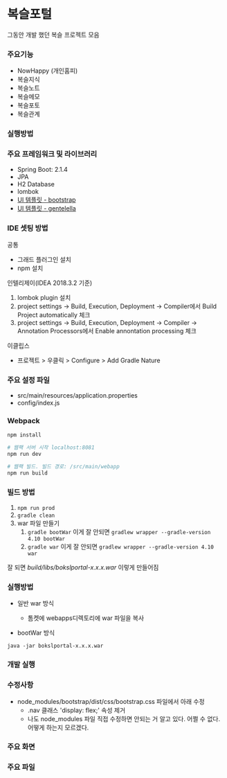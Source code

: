 복슬포털
=========================
그동안 개발 했던 복슬 프로젝트 모음<br>

### 주요기능
- NowHappy (개인홈피)
- 복슬지식
- 복슬노트
- 복슬메모
- 복슬포토
- 복슬관계

### 실행방법

### 주요 프레임워크 및 라이브러리
* Spring Boot: 2.1.4
* JPA
* H2 Database
* lombok
* [UI 템플릿 - bootstrap](https://bootstrap-vue.js.org/)
* [UI 템플릿 - gentelella](https://github.com/ColorlibHQ/gentelella)


### IDE 셋팅 방법
공통
* 그래드 플러그인 설치
* npm 설치

인텔리제이(IDEA 2018.3.2 기준)

1. lombok plugin 설치
1. project settings -> Build, Execution, Deployment -> Compiler에서 Build Project automatically 체크
1. project settings -> Build, Execution, Deployment -> Compiler -> Annotation Processors에서 Enable annontation processing 체크

이클립스

- 프로젝트 > 우클릭 > Configure > Add Gradle Nature

### 주요 설정 파일
- src/main/resources/application.properties
- config/index.js

### Webpack

```bash
npm install

# 웹팩 서버 시작 localhost:8081
npm run dev

# 웹팩 빌드. 빌드 경로: /src/main/webapp
npm run build

```
### 빌드 방법
1. `npm run prod`
1. `gradle clean`
1. war 파일 만들기
    1. `gradle bootWar` 이게 잘 안되면 `gradlew wrapper --gradle-version 4.10 bootWar`
    1. `gradle war` 이게 잘 안되면 `gradlew wrapper --gradle-version 4.10 war`

잘 되면 _build/libs/bokslportal-x.x.x.war_ 이렇게 만들어짐

### 실행방법
- 일반 war 방식
    - 톰켓에 webapps디렉토리에 war 파일을 복사

- bootWar 방식
```
java -jar bokslportal-x.x.x.war
```

### 개발 실행

### 수정사항
- node_modules/bootstrap/dist/css/bootstrap.css 파일에서 아래 수정
    - .nav 클래스 'display: flex;' 속성 제거
    - 나도 node_modules 파일 직접 수정하면 안되는 거 알고 있다. 어쩔 수 없다. 어떻게 하는지 모르겠다.

### 주요 화면

### 주요 파일
